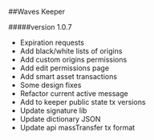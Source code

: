 ##Waves Keeper 

#####version 1.0.7

+ Expiration requests
+ Add black/white lists of origins
+ Add custom origins permissions
+ Add edit permissions page
+ Add smart asset transactions
+ Some design fixes
+ Refactor current active message
+ Add to keeper public state tx versions
+ Update signature lib
+ Update dictionary JSON
+ Update api massTransfer tx format
